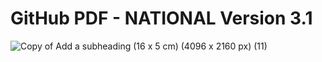 # GitHub PDF - NATIONAL Version 3.1

![Copy of Add a subheading (16 x 5 cm) (4096 x 2160 px) (11)](https://github.com/user-attachments/assets/74cef3ef-1aab-4969-9c2e-246870e5283b)
